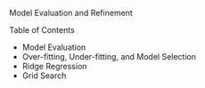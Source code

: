 Model Evaluation and Refinement

Table of Contents
- Model Evaluation
- Over-fitting, Under-fitting, and Model Selection
- Ridge Regression
- Grid Search
